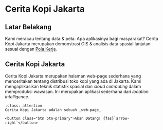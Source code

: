 # Cerita Kopi Jakarta

## Latar Belakang

Kami meracau tentang data & peta. Apa aplikasinya bagi masyarakat? Cerita Kopi Jakarta merupakan demonstrasi GIS & analisis data spasial lanjutan sesuai dengan [Pola Kerja](../how_we_work).

## Cerita Kopi Jakarta

Cerita Kopi Jakarta merupakan halaman web-page sederhana yang menceritakan tentang distribusi toko kopi yang ada di Jakarta. Kami mengaplikasikan teknik statistik spasial dan _cloud computing_ dalam memproduksi wawasan. Ini merupakan aplikasi sederhana dari _location intelligence_.

```{admonition} Kunjungi
:class: attention
Cerita Kopi Jakarta adalah sebuah _web-page_.

<button class="btn btn-primary">Akan Datang! {fas}`arrow-right`</button>
```